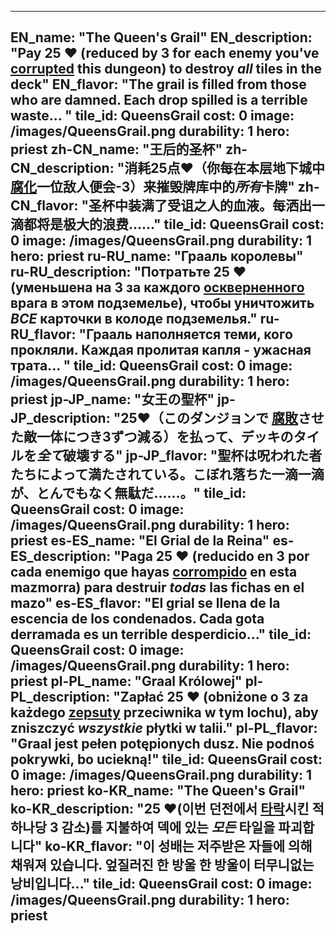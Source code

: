 ---

EN_name: "The Queen's Grail"
EN_description: "Pay 25 ❤️ (reduced by 3 for each enemy you've  <u>corrupted</u> this dungeon) to destroy *all* tiles in the deck"
EN_flavor: "The grail is filled from those who are damned. Each drop spilled is a terrible waste... "
tile_id: QueensGrail
cost: 0
image: /images/QueensGrail.png
durability: 1
hero: priest
zh-CN_name: "王后的圣杯"
zh-CN_description: "消耗25点❤️（你每在本层地下城中 <u>腐化</u>一位敌人便会-3）来摧毁牌库中的*所有*卡牌"
zh-CN_flavor: "圣杯中装满了受诅之人的血液。每洒出一滴都将是极大的浪费……"
tile_id: QueensGrail
cost: 0
image: /images/QueensGrail.png
durability: 1
hero: priest
ru-RU_name: "Грааль королевы"
ru-RU_description: "Потратьте 25 ❤️ (уменьшена на 3 за каждого  <u>оскверненного</u> врага в этом подземелье), чтобы уничтожить *ВСЕ* карточки в колоде подземелья."
ru-RU_flavor: "Грааль наполняется теми, кого прокляли. Каждая пролитая капля - ужасная трата... "
tile_id: QueensGrail
cost: 0
image: /images/QueensGrail.png
durability: 1
hero: priest
jp-JP_name: "女王の聖杯"
jp-JP_description: "25❤️（このダンジョンで <u>腐敗</u>させた敵一体につき3ずつ減る）を払って、デッキのタイルを*全て*破壊する"
jp-JP_flavor: "聖杯は呪われた者たちによって満たされている。こぼれ落ちた一滴一滴が、とんでもなく無駄だ……。"
tile_id: QueensGrail
cost: 0
image: /images/QueensGrail.png
durability: 1
hero: priest
es-ES_name: "El Grial de la Reina"
es-ES_description: "Paga 25 ❤️ (reducido en 3 por cada enemigo que hayas  <u>corrompido</u> en esta mazmorra) para destruir *todas* las fichas en el mazo"
es-ES_flavor: "El grial se llena de la escencia de los condenados. Cada gota derramada es un terrible desperdicio..."
tile_id: QueensGrail
cost: 0
image: /images/QueensGrail.png
durability: 1
hero: priest
pl-PL_name: "Graal Królowej"
pl-PL_description: "Zapłać 25 ❤️ (obniżone o 3 za każdego  <u>zepsuty</u> przeciwnika w tym lochu), aby zniszczyć *wszystkie* płytki w talii."
pl-PL_flavor: "Graal jest pełen potępionych dusz. Nie podnoś pokrywki, bo uciekną!"
tile_id: QueensGrail
cost: 0
image: /images/QueensGrail.png
durability: 1
hero: priest
ko-KR_name: "The Queen's Grail"
ko-KR_description: "25 ❤️(이번 던전에서  <u>타락</u>시킨 적 하나당 3 감소)를 지불하여 덱에 있는 *모든* 타일을 파괴합니다"
ko-KR_flavor: "이 성배는 저주받은 자들에 의해 채워져 있습니다. 엎질러진 한 방울 한 방울이 터무니없는 낭비입니다..."
tile_id: QueensGrail
cost: 0
image: /images/QueensGrail.png
durability: 1
hero: priest
---